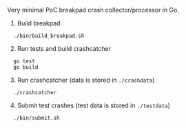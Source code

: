 Very minimal PoC breakpad crash collector/processor in Go.

1. Build breakpad 
```
  ./bin/build_breakpad.sh
```

2. Run tests and build crashcatcher
```
  go test
  go build
```

3. Run crashcatcher (data is stored in ```./crashdata```)
```
  ./crashcatcher
```

4. Submit test crashes (test data is stored in ```./testdata```)
```
  ./bin/submit.sh 
```
